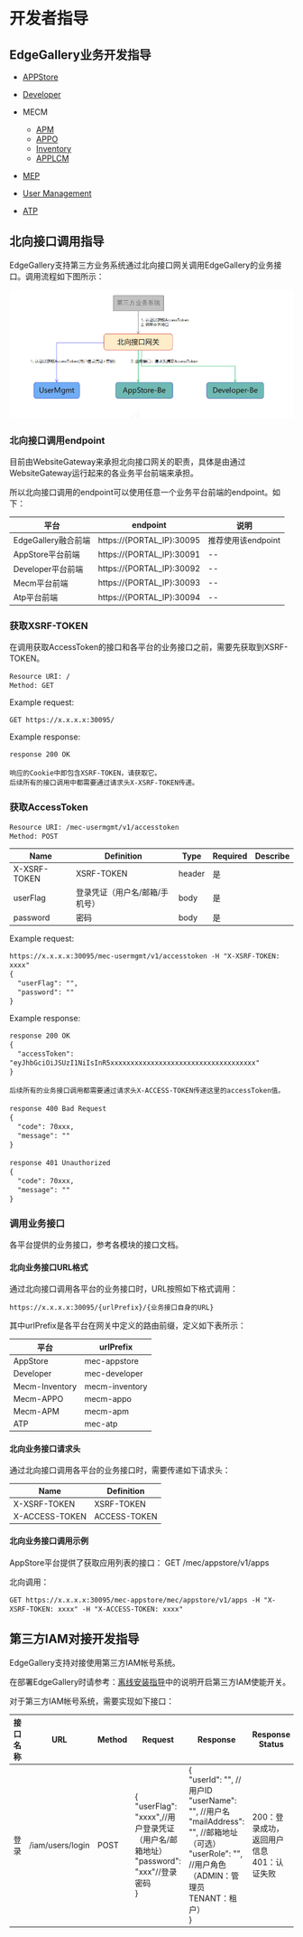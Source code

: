 开发者指导
=================

## EdgeGallery业务开发指导

- [APPStore](../Projects/APPSTORE/AppStore_Contribution.md)

- [Developer](../Projects/Developer/Developer_Contribution.md)

- MECM
	- [APM](../Projects/MECM/MECM_Apm_Contribution.md)  
	- [APPO](../Projects/MECM/MECM_Appo_Contribution.md)  
	- [Inventory](../Projects/MECM/MECM_Inventory_Contribution.md)  
	- [APPLCM](../Projects/MECM/MECM_LCM_controller_Contribution.md)

- [MEP](../Projects/MEP/MEP_Contribution.md)

- [User Management](../Projects/User%20Management/User_Contribution.md)

- [ATP](../Projects/ATP/ATP_Contribution.md)


## 北向接口调用指导

EdgeGallery支持第三方业务系统通过北向接口网关调用EdgeGallery的业务接口。调用流程如下图所示：

![北向接口调用流程](../uploads/images/2021/common/northapi-arch.png)

### 北向接口调用endpoint

目前由WebsiteGateway来承担北向接口网关的职责，具体是由通过WebsiteGateway运行起来的各业务平台前端来承担。

所以北向接口调用的endpoint可以使用任意一个业务平台前端的endpoint。如下：

| 平台 | endpoint | 说明 |
| ------- | ---------- |-------|
| EdgeGallery融合前端 | https://{PORTAL_IP}:30095 | 推荐使用该endpoint|
| AppStore平台前端 | https://{PORTAL_IP}:30091| -- |
| Developer平台前端 | https://{PORTAL_IP}:30092| -- |
| Mecm平台前端 | https://{PORTAL_IP}:30093| -- |
| Atp平台前端 | https://{PORTAL_IP}:30094| -- |


### 获取XSRF-TOKEN

在调用获取AccessToken的接口和各平台的业务接口之前，需要先获取到XSRF-TOKEN。

```
Resource URI: /
Method: GET
```

Example request:

```
GET https://x.x.x.x:30095/
```

Example response:

```
response 200 OK

响应的Cookie中即包含XSRF-TOKEN，请获取它。
后续所有的接口调用中都需要通过请求头X-XSRF-TOKEN传递。
```

### 获取AccessToken

```
Resource URI: /mec-usermgmt/v1/accesstoken
Method: POST
```
| Name    | Definition |Type   | Required| Describe |
| ------- | ---------- |-------|---------| ---------|
| X-XSRF-TOKEN | XSRF-TOKEN | header |是| |
| userFlag | 登录凭证（用户名/邮箱/手机号） |body|是| |
| password | 密码 |body|是| |

Example request:

```
https://x.x.x.x:30095/mec-usermgmt/v1/accesstoken -H "X-XSRF-TOKEN: xxxx"
{
  "userFlag": "",
  "password": ""
}

```

Example response:

```
response 200 OK
{
  "accessToken": "eyJhbGciOiJSUzI1NiIsInR5xxxxxxxxxxxxxxxxxxxxxxxxxxxxxxxxxxxx"
}

后续所有的业务接口调用都需要通过请求头X-ACCESS-TOKEN传递这里的accessToken值。

response 400 Bad Request
{
  "code": 70xxx,
  "message": ""
}

response 401 Unauthorized
{
  "code": 70xxx,
  "message": ""
}
```

### 调用业务接口

各平台提供的业务接口，参考各模块的接口文档。

#### 北向业务接口URL格式

通过北向接口调用各平台的业务接口时，URL按照如下格式调用：

```
https://x.x.x.x:30095/{urlPrefix}/{业务接口自身的URL}
```

其中urlPrefix是各平台在网关中定义的路由前缀，定义如下表所示：

| 平台    | urlPrefix |
| ------- | ---------- |
| AppStore | mec-appstore |
| Developer | mec-developer |
| Mecm-Inventory | mecm-inventory |
| Mecm-APPO| mecm-appo |
| Mecm-APM | mecm-apm |
| ATP | mec-atp |

#### 北向业务接口请求头

通过北向接口调用各平台的业务接口时，需要传递如下请求头：

| Name    | Definition |
| ------- | ---------- |
| X-XSRF-TOKEN | XSRF-TOKEN |
| X-ACCESS-TOKEN | ACCESS-TOKEN |


#### 北向业务接口调用示例

AppStore平台提供了获取应用列表的接口：
GET /mec/appstore/v1/apps

北向调用：

```
GET https://x.x.x.x:30095/mec-appstore/mec/appstore/v1/apps -H "X-XSRF-TOKEN: xxxx" -H "X-ACCESS-TOKEN: xxxx"
```

## 第三方IAM对接开发指导

EdgeGallery支持对接使用第三方IAM帐号系统。

在部署EdgeGallery时请参考：[离线安装指导](https://gitee.com/edgegallery/installer/tree/master/ansible_install)中的说明开启第三方IAM使能开关。

对于第三方IAM帐号系统，需要实现如下接口：

| 接口名称 | URL                                                          | Method | Request                                                      | Response                                                     | Response Status                                                    | 
| --------------- | ------------------------------------------------------------ | ------ | ------------------------------------------------------------ | ------------------------------------------------------------ | ------------------------------------------------------------ |
| 登录 | /iam/users/login | POST | {<br>  "userFlag": "xxxx",//用户登录凭证（用户名/邮箱地址）<br>  "password": "xxx"//登录密码<br>} | {<br>  "userId": "",     //用户ID<br>  "userName": "",   //用户名<br>  "mailAddress": "",  //邮箱地址（可选）<br>  "userRole": "",  //用户角色（ADMIN：管理员 TENANT：租户）<br>} | 200：登录成功，返回用户信息<br>401：认证失败 |
